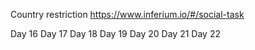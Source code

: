 Country restriction
https://www.inferium.io/#/social-task

Day 16
Day 17
Day 18
Day 19
Day 20
Day 21
Day 22

